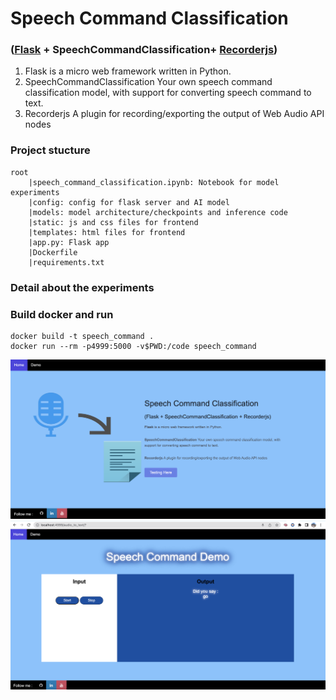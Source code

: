 # Speech Command Classification

### ([Flask](https://github.com/pallets/flask) + SpeechCommandClassification+ [Recorderjs](https://github.com/mattdiamond/Recorderjs))

1) Flask is a micro web framework written in Python.
2) SpeechCommandClassification Your own speech command classification model, with support for converting speech command to text.
3) Recorderjs A plugin for recording/exporting the output of Web Audio API nodes 

### Project stucture
```
root
    |speech_command_classification.ipynb: Notebook for model experiments 
    |config: config for flask server and AI model
    |models: model architecture/checkpoints and inference code
    |static: js and css files for frontend
    |templates: html files for frontend
    |app.py: Flask app
    |Dockerfile
    |requirements.txt
```
### Detail about the experiments


### Build docker and run

```
docker build -t speech_command .
docker run --rm -p4999:5000 -v$PWD:/code speech_command
```


![Homepage](https://github.com/gnvml/Speech-Command-Classification-with-Flask/blob/master/upload/home.png)
![Demo](https://github.com/gnvml/Speech-Command-Classification-with-Flask/blob/master/upload/demo.png)
